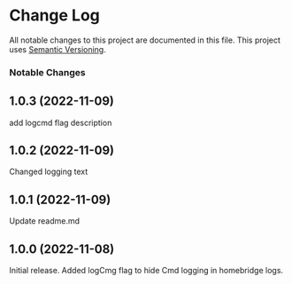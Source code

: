 # Change Log

All notable changes to this project are documented in this file. This project uses [Semantic Versioning](https://semver.org/).


### Notable Changes

## 1.0.3 (2022-11-09)
add logcmd flag description

## 1.0.2 (2022-11-09)
Changed logging text


## 1.0.1 (2022-11-09)
Update readme.md


## 1.0.0 (2022-11-08)
Initial release.
Added logCmg flag to hide Cmd logging in homebridge logs.
